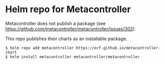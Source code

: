 # Helm repo for Metacontroller

Metacontroller does not publish a package (see https://github.com/metacontroller/metacontroller/issues/302).

This repo publishes their charts as an installable package.

```shell
$ helm repo add metacontroller https://orf.github.io/metacontroller-chart
$ helm install metacontroller metacontroller/metacontroller
```
